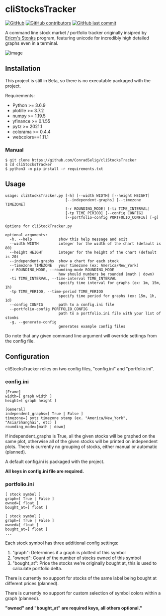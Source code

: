 # cliStocksTracker
[![GitHub](https://img.shields.io/github/license/ConradSelig/cliStocksTracker?style=for-the-badge)](https://github.com/ConradSelig/cliStocksTracker/blob/main/LICENSE)
[![GitHub contributors](https://img.shields.io/github/contributors/ConradSelig/cliStocksTracker?style=for-the-badge)](https://github.com/ConradSelig/cliStocksTracker/graphs/contributors)
[![GitHub last commit](https://img.shields.io/github/last-commit/ConradSelig/cliStocksTracker?style=for-the-badge)](https://github.com/ConradSelig/cliStocksTracker/commits/main)

A command line stock market / portfolio tracker originally insipred by [Ericm's Stonks](https://github.com/ericm/stonks) program, featuring unicode for incredibly high detailed
graphs even in a terminal.

![image](https://user-images.githubusercontent.com/31974507/107873060-ac3af380-6e6c-11eb-8673-10fed1a16f0a.png)

## Installation

This project is still in Beta, so there is no executable packaged with the project.

Requirements:
  * Python >= 3.6.9
  * plotille >= 3.7.2
  * numpy >= 1.19.5
  * yfinance >= 0.1.55
  * pytz >= 2021.1
  * colorama >= 0.4.4
  * webcolors==1.11.1
  
### Manual
```
$ git clone https://github.com/ConradSelig/cliStocksTracker
$ cd cliStocksTracker
$ python3 -m pip install -r requirements.txt
```

## Usage
```
usage: cliStocksTracker.py [-h] [--width WIDTH] [--height HEIGHT]
                           [--independent-graphs] [--timezone TIMEZONE]
                           [-r ROUNDING_MODE] [-ti TIME_INTERVAL]
                           [-tp TIME_PERIOD] [--config CONFIG]
                           [--portfolio-config PORTFOLIO_CONFIG] [-g]

Options for cliStockTracker.py

optional arguments:
  -h, --help            show this help message and exit
  --width WIDTH         integer for the width of the chart (default is 80)
  --height HEIGHT       integer for the height of the chart (default is 20)
  --independent-graphs  show a chart for each stock
  --timezone TIMEZONE   your timezone (ex: America/New_York)
  -r ROUNDING_MODE, --rounding-mode ROUNDING_MODE
                        how should numbers be rounded (math | down)
  -ti TIME_INTERVAL, --time-interval TIME_INTERVAL
                        specify time interval for graphs (ex: 1m, 15m, 1h)
  -tp TIME_PERIOD, --time-period TIME_PERIOD
                        specify time period for graphs (ex: 15m, 1h, 1d)
  --config CONFIG       path to a config.ini file
  --portfolio-config PORTFOLIO_CONFIG
                        path to a portfolio.ini file with your list of stonks
  -g, --generate-config
                        generates example config files
```

Do note that any given command line argument will override settings from the config file.
## Configuration

cliStocksTracker relies on two config files, "config.ini" and "portfolio.ini".

### config.ini

```
[Frame]
width=[ graph width ]
height=[ graph height ]

[General]
independent_graphs=[ True | False ]
timezone=[ pytz timezone stamp (ex. "America/New_York", "Asia/Shanghai", etc) ]
rounding_mode=[math | down]
```
If independent_graphs is True, all the given stocks will be graphed on the same plot, otherwise all of the given stocks will be printed on independent plots.
There is currently no grouping of stocks, either manual or automatic (planned).

A default config.ini is packaged with the project.

**All keys in config.ini file are required.**

### portfolio.ini

```
[ stock symbol ]
graph=[ True | False ]
owned=[ float ]
bought_at=[ float ]

[ stock symbol ]
graph=[ True | False ]
owned=[ float ]
bought_at=[ float ]
...
```

Each stock symbol has three additional config settings:
1. "graph": Determines if a graph is plotted of this symbol
2. "owned": Count of the number of stocks owned of this symbol
3. "bought_at": Price the stocks we're originally bought at, this is used to calculate portfolio delta.

There is currently no support for stocks of the same label being bought at different prices (planned).

There is currently no support for custom selection of symbol colors within a graph (planned).

**"owned" and "bought_at" are required keys, all others optional."**
